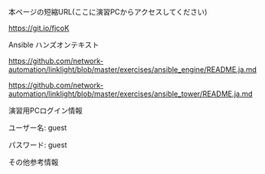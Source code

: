 本ページの短縮URL(ここに演習PCからアクセスしてください)

https://git.io/fjcoK


Ansible ハンズオンテキスト

https://github.com/network-automation/linklight/blob/master/exercises/ansible_engine/README.ja.md

https://github.com/network-automation/linklight/blob/master/exercises/ansible_tower/README.ja.md


演習用PCログイン情報

ユーザー名: guest

パスワード: guest

その他参考情報

